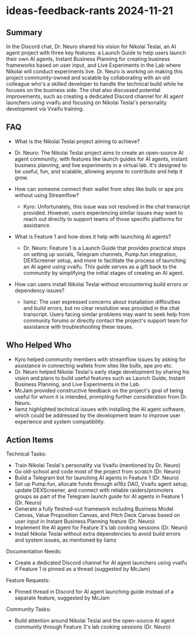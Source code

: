 # ideas-feedback-rants 2024-11-21

## Summary

In the Discord chat, Dr. Neuro shared his vision for Nikolai Teslai, an AI agent project with three key features: a Launch Guide to help users launch their own AI agents, Instant Business Planning for creating business frameworks based on user input, and Live Experiments in the Lab where Nikolai will conduct experiments live. Dr. Neuro is working on making this project community-owned and scalable by collaborating with an old colleague who's a skilled developer to handle the technical build while he focuses on the business side. The chat also discussed potential improvements, such as creating a dedicated Discord channel for AI agent launchers using vvaifu and focusing on Nikolai Teslai's personality development via Vvaifu training.

## FAQ

- What is the Nikolai Teslai project aiming to achieve?
- Dr. Neuro: The Nikolai Teslai project aims to create an open-source AI agent community, with features like launch guides for AI agents, instant business planning, and live experiments in a virtual lab. It's designed to be useful, fun, and scalable, allowing anyone to contribute and help it grow.

- How can someone connect their wallet from sites like bullx or ape pro without using Streamflow?

    - Kyro: Unfortunately, this issue was not resolved in the chat transcript provided. However, users experiencing similar issues may want to reach out directly to support teams of those specific platforms for assistance.

- What is Feature 1 and how does it help with launching AI agents?

    - Dr. Neuro: Feature 1 is a Launch Guide that provides practical steps on setting up socials, Telegram channels, Pump.fun integration, DEXScreener setup, and more to facilitate the process of launching an AI agent using vvaifu. This guide serves as a gift back to the community by simplifying the initial stages of creating an AI agent.

- How can users install Nikolai Teslai without encountering build errors or dependency issues?
    - liamz: The user expressed concerns about installation difficulties and build errors, but no clear resolution was provided in the chat transcript. Users facing similar problems may want to seek help from community forums or directly contact the project's support team for assistance with troubleshooting these issues.

## Who Helped Who

- Kyro helped community members with streamflow issues by asking for assistance in connecting wallets from sites like bullx, ape pro etc.
- Dr. Neuro helped Nikolai Teslai's early stage development by sharing his vision and plans to build useful features such as Launch Guide, Instant Business Planning, and Live Experiments in the Lab.
- McJam provided constructive feedback on the project's goal of being useful for whom it is intended, prompting further consideration from Dr. Neuro.
- liamz highlighted technical issues with installing the AI agent software, which could be addressed by the development team to improve user experience and system compatibility.

## Action Items

Technical Tasks:

- Train Nikolai Teslai's personality via Vvaifu (mentioned by Dr. Neuro)
- Go old-school and code most of the project from scratch (Dr. Neuro)
- Build a Telegram bot for launching AI agents in Feature 1 (Dr. Neuro)
- Set up Pump.fun, allocate funds through ai16z DAO, Vvaifu agent setup, update DEXScreener, and connect with reliable raiders/promoters groups as part of the Telegram launch guide for AI agents in Feature 1 (Dr. Neuro)
- Generate a fully fleshed-out framework including Business Model Canvas, Value Proposition Canvas, and Pitch Deck Canvas based on user input in Instant Business Planning feature (Dr. Neuro)
- Implement the AI agent for Feature 3's lab cooking sessions (Dr. Neuro)
- Install Nikolai Teslai without extra dependencies to avoid build errors and system issues, as mentioned by liamz

Documentation Needs:

- Create a dedicated Discord channel for AI agent launchers using vvaifu if Feature 1 is pinned as a thread (suggested by McJam)

Feature Requests:

- Pinned thread in Discord for AI agent launching guide instead of a separate feature, suggested by McJam

Community Tasks:

- Build attention around Nikolai Teslai and the open-source AI agent community through Feature 3's lab cooking sessions (Dr. Neuro)
